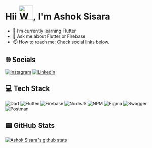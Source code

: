 <h1 align="left"> Hii <img src="https://raw.githubusercontent.com/nixin72/nixin72/master/wave.gif" 
         alt="Waving hand animated gif"
         height="45"
         width="45" />, I'm Ashok Sisara</h1>

<!-- <p align="left"> <img src="https://komarev.com/ghpvc/?username=ashoksisara&label=Views&color=blue&style=plastic&style=for-the-badge" alt="ashoksisara" /> </p>
-->

<!-- - 🔭 I’m currently working on ... -->
- 🌱 I’m currently learning Flutter
- 💬 Ask me about Flutter or Firebase
- 📫 How to reach me: Check social links below.
<!-- - 👯 I’m looking to collaborate on ... -->
<!-- - 🤔 I’m looking for help with ... -->
<!-- - 😄 Pronouns: ... -->
<!-- - ⚡ Fun fact: ... -->

## 🌐 Socials
[![Instagram](https://img.shields.io/badge/Instagram-E4405F?style=for-the-badge&logo=instagram&logoColor=white)](https://instagram.com/ashoksisara) [![LinkedIn](https://img.shields.io/badge/LinkedIn-0077B5?style=for-the-badge&logo=linkedin&logoColor=white)](https://linkedin.com/in/ashok-sisara)

## 💻 Tech Stack
![Dart](https://img.shields.io/badge/dart-%230175C2.svg?style=for-the-badge&logo=dart&logoColor=white)
![Flutter](https://img.shields.io/badge/Flutter-%2302569B.svg?style=for-the-badge&logo=Flutter&logoColor=white)
![Firebase](https://img.shields.io/badge/firebase-%23039BE5.svg?style=for-the-badge&logo=firebase)
![NodeJS](https://img.shields.io/badge/node.js-6DA55F?style=for-the-badge&logo=node.js&logoColor=white)
![NPM](https://img.shields.io/badge/NPM-%23000000.svg?style=for-the-badge&logo=npm&logoColor=white)
![Figma](https://img.shields.io/badge/figma-%23F24E1E.svg?style=for-the-badge&logo=figma&logoColor=white)
![Swagger](https://img.shields.io/badge/-Swagger-%23Clojure?style=for-the-badge&logo=swagger&logoColor=white)
![Postman](https://img.shields.io/badge/Postman-FF6C37?style=for-the-badge&logo=postman&logoColor=white)

## 📟 GitHub Stats
<a href="https://github.com/ashoksisara">
 <img align="center" src="https://github-readme-stats.vercel.app/api?username=ashoksisara&show_icons=true&theme=light&line_height=27" alt="Ashok Sisara's github stats"/>
</a>

